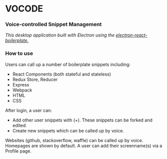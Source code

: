 # VOCODE

### Voice-controlled Snippet Management

*This desktop application built with Electron using the [electron-react-boilerplate.](https://github.com/chentsulin/electron-react-boilerplate)*

### How to use

Users can call up a number of boilerplate snippets including:
  - React Components (both stateful and stateless)
  - Redux Store, Reducer
  - Express
  - Webpack
  - HTML
  - CSS

After login, a user can:
  - Add other user snippets with (+). These snippets can be forked and edited.
  - Create new snippets which can be called up by voice.

Websites (github, stackoverflow, waffle) can be called up by voice. Homepages are shown by default. A user can add their screenname(s) via a Profile page.

